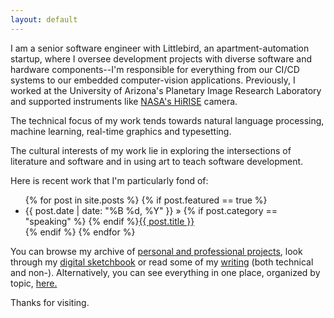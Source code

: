 ```yaml
---
layout: default
---
```


I am a senior software engineer with Littlebird, an apartment-automation startup, where I oversee development projects with diverse software and hardware components--I'm responsible for everything from our CI/CD systems to our embedded computer-vision applications. Previously, I worked at the University of Arizona's Planetary Image Research Laboratory and supported instruments like [NASA's HiRISE][HiRISE] camera.

The technical focus of my work tends towards natural language processing, machine learning, real-time graphics and typesetting.

The cultural interests of my work lie in exploring the intersections of literature and software and in using art to teach software development.

Here is recent work that I'm particularly fond of:

<ul class="posts">
  {% for post in site.posts %}
    {% if post.featured == true %}
      <li itemscope><span class="entry-date"><time datetime="{{ post.date | date_to_xmlschema }}" itemprop="datePublished">{{ post.date | date: "%B %d, %Y" }}</time></span> &raquo; {% if post.category == "speaking" %}<i class="fa fa-microphone"></i> {% endif %}<a href="{{ post.url }}">{{ post.title }}</a></li>
    {% endif %}
  {% endfor %}
</ul>

You can browse my archive of [personal and professional projects][projects], look through my [digital sketchbook][sketchbook] or read some of my [writing][writing] (both technical and non-). Alternatively, you can see everything in one place, organized by topic, [here.][tags]

Thanks for visiting.

[HiRISE]: https://hirise.lpl.arizona.edu/
[CaSSIS]: http://www.cassis.unibe.ch/
[tags]: tags
[projects]: projects
[sketchbook]: sketchbook
[writing]: writing
